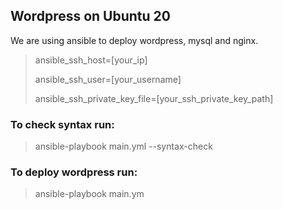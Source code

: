 ## Wordpress on Ubuntu 20
We are using ansible to deploy wordpress, mysql and nginx.


>ansible_ssh_host=[your_ip]
>
>ansible_ssh_user=[your_username]
>
>ansible_ssh_private_key_file=[your_ssh_private_key_path]

### To check syntax run:

>ansible-playbook main.yml --syntax-check

### To deploy wordpress run:

>ansible-playbook main.ym

